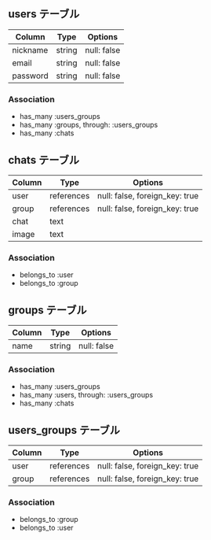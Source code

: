 
## users テーブル
|Column|Type|Options|
|------|----|-------|
|nickname|string|null: false|
|email|string|null: false|
|password|string|null: false|

### Association
- has_many :users_groups
- has_many  :groups,  through:  :users_groups
- has_many :chats




## chats テーブル
|Column|Type|Options|
|------|----|-------|
|user|references|null: false, foreign_key: true|
|group|references|null: false, foreign_key: true|
|chat|text||
|image|text| |

### Association
- belongs_to :user
- belongs_to :group




## groups テーブル
|Column|Type|Options|
|------|----|-------|
|name|string|null: false|

### Association
- has_many :users_groups
- has_many :users,  through:  :users_groups
- has_many :chats





## users_groups テーブル
|Column|Type|Options|
|------|----|-------|
|user|references|null: false, foreign_key: true|
|group|references|null: false, foreign_key: true|
### Association
- belongs_to :group
- belongs_to :user
